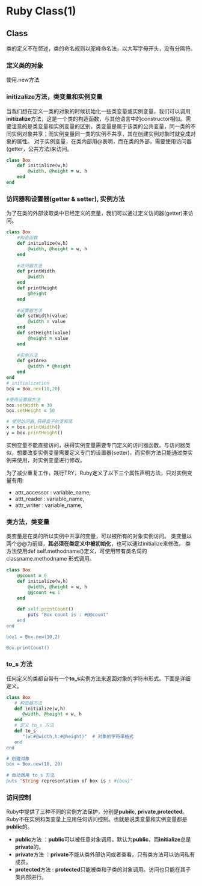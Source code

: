 # Ruby Class(1)

## Class
类的定义不在赘述，类的命名规则以驼峰命名法，以大写字母开头，没有分隔符。

### 定义类的对象
使用.new方法

### initizalize方法，类变量和实例变量
当我们想在定义一类的对象的时候初始化一些类变量或实例变量，我们可以调用**initizalize**方法，这是一个类的构造函数，与其他语言中的constructor相似。需要注意的是类变量和实例变量的区别，类变量是属于该类的公共变量，同一类的不同实例对象共享；而实例变量同一类的实例不共享，其在创建实例对象时就变成对象的属性。
对于实例变量，在类内部用@表明，而在类的外部，需要使用访问器(getter，公共方法)来访问。
```ruby
class Box
    def initialize(w,h)
        @width, @height = w, h
    end
end
```
### 访问器和设置器(getter & setter), 实例方法
为了在类的外部读取类中已经定义的变量，我们可以通过定义访问器(getter)来访问。
```ruby
class Box
    #构造函数
    def initialize(w,h)
        @width, @height = w, h
    end
    
    #访问器方法
    def printWidth
        @width
    end
    def printHeight
        @height
    end
        
    #设置器方法
    def setWidth(value)
        @width = value
    end
    def setHeight(value)
        @height = value
    end
    
    #实例方法
    def getArea
        @width * @height
    end
end
# initialization
box = Box.nex(10,20)

#使用设置器方法
box.setWidth = 30
box.setHeight = 50

# 使用访问器,获得盒子的宽和高
x = box.printWidth()
y = box.printHeight()

```
实例变量不能直接访问，获得实例变量需要专门定义的访问器函数。与访问器类似，想要改变实例变量需要定义专门的设置器(setter)。而实例方法只能通过类实例来使用，对实例变量进行修改。

为了减少重复工作，践行TRY，Ruby定义了以下三个属性声明方法，只对实例变量有用:
* attr_accessor : variable_name,
* attt_reader : variable_name,
* attr_writer : variable_name,

### 类方法，类变量
类变量是在类的所以实例中共享的变量，可以被所有的对象实例访问。 类变量以两个@@为前缀，**其必须在类定义中被初始化**，也可以通过initialize来修改。 类方法使用def self.methodname()定义，可使用带有类名词的classname.methodname 形式调用。
```ruby
class Box
    @@count = 0
    def initialize(w,h)
        @width, @height = w, h
        @@count += 1
    end
    
    def self.printCount()
        puts "Box count is : #@@count"
    end
end

box1 = Box.new(10,2)

Box.printCount()
```

### to_s 方法
任何定义的类都自带有一个**to_s**实例方法来返回对象的字符串形式。下面是详细定义。
```ruby
class Box
   # 构造器方法
   def initialize(w,h)
      @width, @height = w, h
   end
   # 定义 to_s 方法
   def to_s
      "(w:#@width,h:#@height)"  # 对象的字符串格式
   end
end

# 创建对象
box = Box.new(10, 20)
 
# 自动调用 to_s 方法
puts "String representation of box is : #{box}"
```

### 访问控制
Ruby中提供了三种不同的实例方法保护，分别是**pubilc**, **private**,**protected**。Ruby不在实例和类变量上应用任何访问控制。也就是说类变量和实例变量都是**public**的。

* **public**方法 ：**public**可以被任意对象调用。默认为**public**，而**initialize**总是**private**的。
* **private**方法 ：**private**不能从类外部访问或者查看。只有类方法可以访问私有成员。
* **protected**方法 : **protected**只能被类和子类的对象调用。访问也只能在其子类内部进行。

